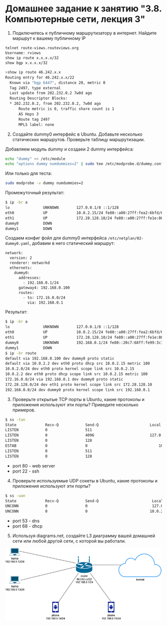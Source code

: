# Домашнее задание к занятию "3.8. Компьютерные сети, лекция 3"

1. Подключитесь к публичному маршрутизатору в интернет. Найдите маршрут к вашему публичному IP
```
telnet route-views.routeviews.org
Username: rviews
show ip route x.x.x.x/32
show bgp x.x.x.x/32
```
```bash
>show ip route 46.242.x.x
Routing entry for 46.242.x.x/22
  Known via "bgp 6447", distance 20, metric 0
  Tag 2497, type external
  Last update from 202.232.0.2 7w0d ago
  Routing Descriptor Blocks:
  * 202.232.0.2, from 202.232.0.2, 7w0d ago
      Route metric is 0, traffic share count is 1
      AS Hops 3
      Route tag 2497
      MPLS label: none
```

2. Создайте dummy0 интерфейс в Ubuntu. Добавьте несколько статических маршрутов. Проверьте таблицу маршрутизации.

Добавляем модуль dummy и создаеи 2 dummy интерфейса:
```bash
echo "dummy" >> /etc/module
echo "options dummy numdummies=2" | sudo tee /etc/modprobe.d/dummy.conf
```
Или только для теста:
```bash
sudo modprobe -v dummy numdummies=2
```
Промежуточный результат:
```bash
$ ip -br a
lo               UNKNOWN        127.0.0.1/8 ::1/128
eth0             UP             10.0.2.15/24 fe80::a00:27ff:fea2:6bfd/64
eth1             UP             172.28.128.10/24 fe80::a00:27ff:fe1e:8688/64
dummy0           DOWN
dummy1           DOWN
```
Создаем конфиг фойл для dummy0 интерфейса `/etc/netplan/02-dummy0.yaml`, добавим в него статический маршрут:
```
network:
  version: 2
  renderer: networkd
  ethernets:
    dummy0:
      addresses:
        - 192.168.0.1/24
      gateway4: 192.168.0.100
      routes:
        - to: 172.16.0.0/24
          via: 192.168.0.1
```
Результат:
```bash
$ ip -br a
lo               UNKNOWN        127.0.0.1/8 ::1/128
eth0             UP             10.0.2.15/24 fe80::a00:27ff:fea2:6bfd/64
eth1             UP             172.28.128.10/24 fe80::a00:27ff:fe1e:8688/64
dummy0           UNKNOWN        192.168.0.1/24 fe80::20c7:68ff:fe99:3c17/64
dummy1           DOWN
$ ip -br route
default via 192.168.0.100 dev dummy0 proto static
default via 10.0.2.2 dev eth0 proto dhcp src 10.0.2.15 metric 100
10.0.2.0/24 dev eth0 proto kernel scope link src 10.0.2.15
10.0.2.2 dev eth0 proto dhcp scope link src 10.0.2.15 metric 100
172.16.0.0/24 via 192.168.0.1 dev dummy0 proto static
172.28.128.0/24 dev eth1 proto kernel scope link src 172.28.128.10
192.168.0.0/24 dev dummy0 proto kernel scope link src 192.168.0.1
```

3. Проверьте открытые TCP порты в Ubuntu, какие протоколы и приложения используют эти порты? Приведите несколько примеров.

```bash
$ ss -tan
State             Recv-Q            Send-Q                       Local Address:Port                        Peer Address:Port             Process
LISTEN            0                 511                                0.0.0.0:80                               0.0.0.0:*
LISTEN            0                 4096                         127.0.0.53%lo:53                               0.0.0.0:*
LISTEN            0                 128                                0.0.0.0:22                               0.0.0.0:*
ESTAB             0                 0                                10.0.2.15:22                              10.0.2.2:59864
LISTEN            0                 511                                   [::]:80                                  [::]:*
LISTEN            0                 128                                   [::]:22                                  [::]:*
```
* port 80 - web server
* port 22 - ssh

4. Проверьте используемые UDP сокеты в Ubuntu, какие протоколы и приложения используют эти порты?

```bash
$ ss -uan
State             Recv-Q            Send-Q                        Local Address:Port                        Peer Address:Port            Process
UNCONN            0                 0                             127.0.0.53%lo:53                               0.0.0.0:*
UNCONN            0                 0                            10.0.2.15%eth0:68                               0.0.0.0:*
```
* port 53 - dns
* port 68 - dhcp

5. Используя diagrams.net, создайте L3 диаграмму вашей домашней сети или любой другой сети, с которой вы работали. 

![Домашняя сеть](media/LocalNet.png)

